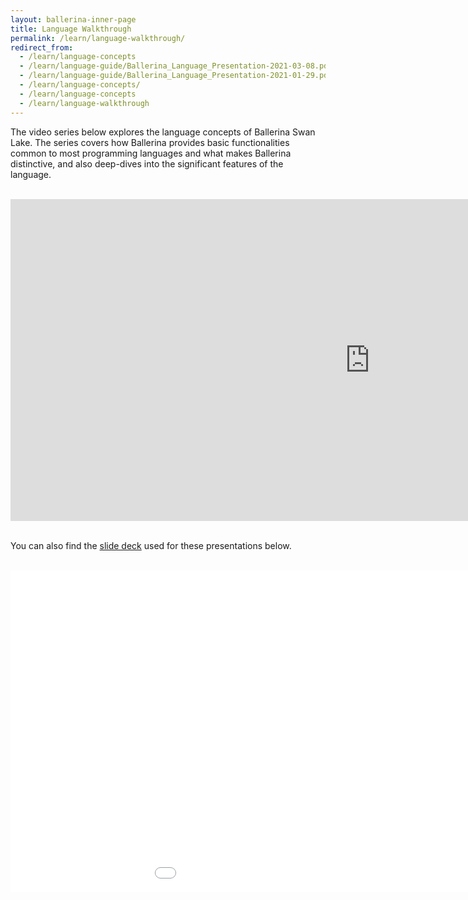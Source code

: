 ```yaml
---
layout: ballerina-inner-page
title: Language Walkthrough
permalink: /learn/language-walkthrough/
redirect_from:
  - /learn/language-concepts
  - /learn/language-guide/Ballerina_Language_Presentation-2021-03-08.pdf
  - /learn/language-guide/Ballerina_Language_Presentation-2021-01-29.pdf
  - /learn/language-concepts/
  - /learn/language-concepts
  - /learn/language-walkthrough
---
```


<style>
.cBallerinaTocContainer {
display:none;

}
</style>

The video series below explores the language concepts of Ballerina Swan Lake. The series covers how Ballerina provides basic functionalities common to most programming languages and what makes Ballerina distinctive, and also deep-dives into the significant features of the language. 

<br/>

<iframe width="1150" height="515" src="https://www.youtube.com/embed/videoseries?list=PL7JOecNWBb0KX8RGAjF-oRknb_YIYN-dR" title="YouTube video player" frameborder="0" allow="accelerometer; autoplay; clipboard-write; encrypted-media; gyroscope; picture-in-picture" allowfullscreen></iframe>

<br/>

<br/>

You can also find the [slide deck](/learn/getting-started/language-walkthrough/Ballerina_Language_Presentation-2021-03-08.pdf) used for these presentations below.

<br/>

<div class="clearfix">

<!--<embed width="191" height="207" name="lang-guide-slides" src="/learn/language-guide/Ballerina_Language_Presentation-2021-03-08.pdf" type="application/pdf">-->

<iframe width="1150" height="515" src="/learn/getting-started/language-walkthrough/Ballerina_Language_Presentation-2021-03-08.pdf" frameborder="0" allowfullscreen>
</iframe>

<!--<style>
.nav > li.cVersionItem {
    display: none !important;
}
.cFormSection {
   background:#f3f3f3;
   padding:30px;
}
label {
	display: inline-block;
	max-width: 95%;
	margin-bottom: 5px;
	font-weight: 700;
}
.form-check-input {
   float:left;
   margin-right:10px !important;
}
.cSignUp, button#subscribeUserButton {
	background: #56b3af;
	border: none;
	color: #fff;
	/* padding: 10px 20px; */
	margin-top: 15px;
	display: inline-block;
	width: auto;
	padding: 18px;
	line-height: 0px;
	font-family: "roboto";
	letter-spacing: 1px;
	font-weight: 400;
}

.cSignUp:hover , button#subscribeUserButton:hover {
background:#464646;
}

#form-status , #form-error {
display:none;
}

#form-status.cShowBlock , #form-error.cShowBlock  {
display:block;
}
a.cBookmark {
display: inline-block;
position: absolute;
margin: -150px 0px 0px;
}


</style>-->
